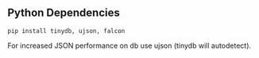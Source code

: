 ## Python Dependencies

```
pip install tinydb, ujson, falcon
```

For increased JSON performance on db use ujson (tinydb will autodetect).